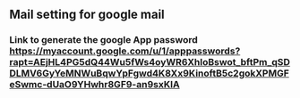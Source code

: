 ## Mail setting for google mail

### Link to generate the google App password https://myaccount.google.com/u/1/apppasswords?rapt=AEjHL4PG5dQ44Wu5fWs4oyWR6XhloBswot_bftPm_qSDDLMV6GyYeMNWuBqwYpFgwd4K8Xx9KinoftB5c2gokXPMGFeSwmc-dUaO9YHwhr8GF9-an9sxKlA
